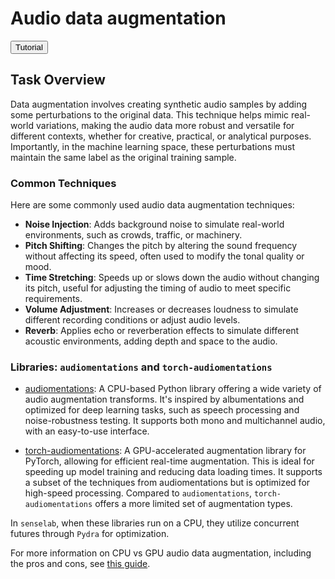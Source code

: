 # Audio data augmentation

<button class="tutorial-button" onclick="window.location.href='https://github.com/sensein/senselab/blob/main/tutorials/audio/audio_data_augmentation.ipynb'">Tutorial</button>

## Task Overview
Data augmentation involves creating synthetic audio samples by adding some perturbations to the original data. This technique helps mimic real-world variations, making the audio data more robust and versatile for different contexts, whether for creative, practical, or analytical purposes. Importantly, in the machine learning space, these perturbations must maintain the same label as the original training sample.

### Common Techniques

Here are some commonly used audio data augmentation techniques:

- **Noise Injection**: Adds background noise to simulate real-world environments, such as crowds, traffic, or machinery.
- **Pitch Shifting**: Changes the pitch by altering the sound frequency without affecting its speed, often used to modify the tonal quality or mood.
- **Time Stretching**: Speeds up or slows down the audio without changing its pitch, useful for adjusting the timing of audio to meet specific requirements.
- **Volume Adjustment**: Increases or decreases loudness to simulate different recording conditions or adjust audio levels.
- **Reverb**: Applies echo or reverberation effects to simulate different acoustic environments, adding depth and space to the audio.

### Libraries: `audiomentations` and `torch-audiomentations`

- [audiomentations](https://github.com/iver56/audiomentations): A CPU-based Python library offering a wide variety of audio augmentation transforms. It's inspired by albumentations and optimized for deep learning tasks, such as speech processing and noise-robustness testing. It supports both mono and multichannel audio, with an easy-to-use interface.

- [torch-audiomentations](https://github.com/asteroid-team/torch-audiomentations): A GPU-accelerated augmentation library for PyTorch, allowing for efficient real-time augmentation. This is ideal for speeding up model training and reducing data loading times. It supports a subset of the techniques from audiomentations but is optimized for high-speed processing.
Compared to `audiomentations`, `torch-audiomentations` offers a more limited set of augmentation types.

In `senselab`, when these libraries run on a CPU, they utilize concurrent futures through `Pydra` for optimization.

For more information on CPU vs GPU audio data augmentation, including the pros and cons, see [this guide](https://iver56.github.io/audiomentations/guides/cpu_vs_gpu/).
